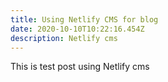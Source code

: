 ```yaml
---
title: Using Netlify CMS for blog
date: 2020-10-10T10:22:16.454Z
description: Netlify cms
---
```

This  is test post using Netlify cms